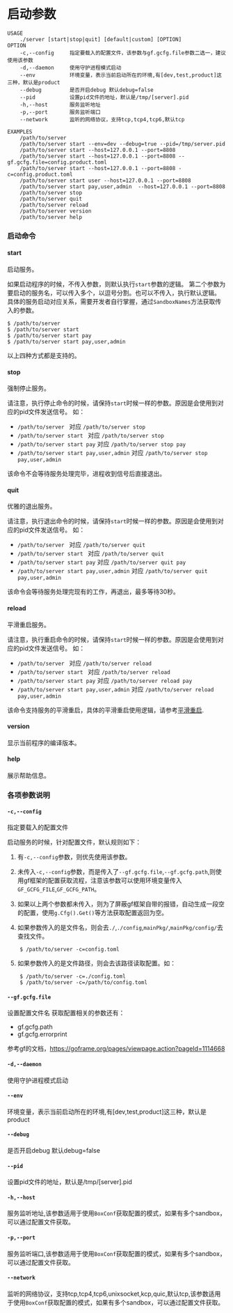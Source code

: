 # 启动参数

```shell
USAGE
	./server [start|stop|quit] [default|custom] [OPTION]
OPTION
	-c,--config     指定要载入的配置文件，该参数与gf.gcfg.file参数二选一，建议使用该参数
	-d,--daemon     使用守护进程模式启动
	--env           环境变量，表示当前启动所在的环境,有[dev,test,product]这三种，默认是product
	--debug         是否开启debug 默认debug=false
	--pid           设置pid文件的地址，默认是/tmp/[server].pid
	-h,--host       服务监听地址
	-p,--port       服务监听端口
	--network       监听的网络协议，支持tcp,tcp4,tcp6,默认tcp
	
EXAMPLES
	/path/to/server 
	/path/to/server start --env=dev --debug=true --pid=/tmp/server.pid
	/path/to/server start --host=127.0.0.1 --port=8808
	/path/to/server start --host=127.0.0.1 --port=8808 --gf.gcfg.file=config.product.toml
	/path/to/server start --host=127.0.0.1 --port=8808 -c=config.product.toml
	/path/to/server start user --host=127.0.0.1 --port=8808 
	/path/to/server start pay,user,admin  --host=127.0.0.1 --port=8808
	/path/to/server stop
	/path/to/server quit
	/path/to/server reload
	/path/to/server version
	/path/to/server help
```

### 启动命令

#### start

启动服务。

如果启动程序的时候，不传入参数，则默认执行`start`参数的逻辑。
第二个参数为要启动的服务名，可以传入多个，以逗号分割。也可以不传入，执行默认逻辑。
具体的服务启动对应关系，需要开发者自行掌握，通过`SandboxNames`方法获取传入的参数。

```shell
$ /path/to/server 
$ /path/to/server start 
$ /path/to/server start pay
$ /path/to/server start pay,user,admin
```
以上四种方式都是支持的。

#### stop

强制停止服务。

请注意，执行停止命令的时候，请保持`start`时候一样的参数。原因是会使用到对应的pid文件发送信号。
如：
* `/path/to/server ` 对应 `/path/to/server stop`
* `/path/to/server start ` 对应 `/path/to/server stop`
* `/path/to/server start pay` 对应 `/path/to/server stop pay`
* `/path/to/server start pay,user,admin` 对应 `/path/to/server stop pay,user,admin`

该命令不会等待服务处理完毕，进程收到信号后直接退出。

#### quit

优雅的退出服务。

请注意，执行退出命令的时候，请保持`start`时候一样的参数。原因是会使用到对应的pid文件发送信号。
如：
* `/path/to/server ` 对应 `/path/to/server quit`
* `/path/to/server start ` 对应 `/path/to/server quit`
* `/path/to/server start pay` 对应 `/path/to/server quit pay`
* `/path/to/server start pay,user,admin` 对应 `/path/to/server quit pay,user,admin`

该命令会等待服务处理完现有的工作，再退出，最多等待30秒。

#### reload

平滑重启服务。

请注意，执行重启命令的时候，请保持`start`时候一样的参数。原因是会使用到对应的pid文件发送信号。
如：
* `/path/to/server ` 对应 `/path/to/server reload`
* `/path/to/server start ` 对应 `/path/to/server reload`
* `/path/to/server start pay` 对应 `/path/to/server reload pay`
* `/path/to/server start pay,user,admin` 对应 `/path/to/server reload pay,user,admin`

该命令支持服务的平滑重启，具体的平滑重启使用逻辑，请参考[平滑重启](drpc/graceful.md).

#### version

显示当前程序的编译版本。

#### help

展示帮助信息。

### 各项参数说明

#### `-c,--config`

指定要载入的配置文件

启动服务的时候，针对配置文件，默认规则如下：
1. 有`-c,--config`参数，则优先使用该参数。
2. 未传入`-c,--config`参数，而是传入了`--gf.gcfg.file`,`--gf.gcfg.path`,则使用gf框架的配置获取流程，注意该参数可以使用环境变量传入`GF_GCFG_FILE`,`GF_GCFG_PATH`。
3. 如果以上两个参数都未传入，则为了屏蔽gf框架自带的报错，自动生成一段空的配置，使用`g.Cfg().Get()`等方法获取配置返回为空。

4. 如果参数传入的是文件名，则会去`./`,`./config`,`mainPkg/`,`mainPkg/config/`去查找文件。
```shell
	$ /path/to/server -c=config.toml
```
5. 如果参数传入的是文件路径，则会去该路径读取配置。如：

```shell
	$ /path/to/server -c=./config.toml
	$ /path/to/server -c=/path/to/config.toml
```

#### `--gf.gcfg.file`
设置配置文件名
获取配置相关的参数还有：
* gf.gcfg.path
* gf.gcfg.errorprint

参考gf的文档，https://goframe.org/pages/viewpage.action?pageId=1114668

#### `-d,--daemon`

使用守护进程模式启动

#### `--env`

环境变量，表示当前启动所在的环境,有[dev,test,product]这三种，默认是product

#### `--debug`

是否开启debug 默认debug=false

#### `--pid`

设置pid文件的地址，默认是/tmp/[server].pid

#### `-h,--host`

服务监听地址,该参数适用于使用`BoxConf`获取配置的模式，如果有多个sandbox，可以通过配置文件获取。

#### `-p,--port`

服务监听端口,该参数适用于使用`BoxConf`获取配置的模式，如果有多个sandbox，可以通过配置文件获取。

#### `--network `

监听的网络协议，支持tcp,tcp4,tcp6,unixsocket,kcp,quic,默认tcp,该参数适用于使用`BoxConf`获取配置的模式，如果有多个sandbox，可以通过配置文件获取。





